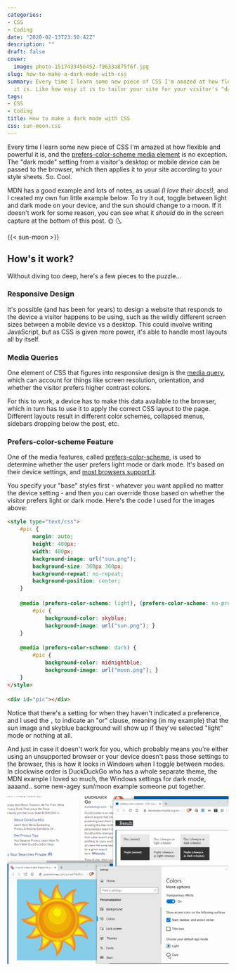 ```yaml
---
categories:
- CSS
- Coding
date: "2020-02-13T23:50:42Z"
description: ""
draft: false
cover:
  image: photo-1517433456452-f9633a875f6f.jpg
slug: how-to-make-a-dark-mode-with-css
summary: Every time I learn some new piece of CSS I'm amazed at how flexible and powerful
  it is. Like how easy it is to tailor your site for your visitor's "dark mode" preference!
tags:
- CSS
- Coding
title: How to make a dark mode with CSS
css: sun-moon.css
---
```

Every time I learn some new piece of CSS I'm amazed at how flexible and powerful it is, and the [prefers-color-scheme media element](https://developer.mozilla.org/en-US/docs/Web/CSS/@media/prefers-color-scheme) is no exception. The "dark mode" setting from a visitor's desktop or mobile device can be passed to the browser, which then applies it to your site according to your style sheets. So. Cool.

MDN has a good example and lots of notes, as usual _(I love their docs!),_ and I created my own fun little example below. To try it out, toggle between light and dark mode on your device, and the sun should change to a moon. If it doesn't work for some reason, you can see what it _should_ do in the screen capture at the bottom of this post. 🌞 🌜

{{< sun-moon >}}

## How's it work?

Without diving too deep, here's a few pieces to the puzzle...

### Responsive Design

It's possible (and has been for years) to design a website that responds to the device a visitor happens to be using, such as the wildly different screen sizes between a mobile device vs a desktop. This could involve writing JavaScript, but as CSS is given more power, it's able to handle most layouts all by itself.

### Media Queries

One element of CSS that figures into responsive design is the [media query](https://developer.mozilla.org/en-US/docs/Web/CSS/Media_Queries), which can account for things like screen resolution, orientation, and whether the visitor prefers higher contrast colors.

For this to work, a device has to make this data available to the browser, which in turn has to use it to apply the correct CSS layout to the page. Different layouts result in different color schemes, collapsed menus, sidebars dropping below the post, etc.

### Prefers-color-scheme Feature

One of the media features, called [prefers-color-scheme](https://developer.mozilla.org/en-US/docs/Web/CSS/@media/prefers-color-scheme), is used to determine whether the user prefers light mode or dark mode. It's based on their device settings, and [most browsers support it](https://caniuse.com/#feat=prefers-color-scheme).

You specify your "base" styles first - whatever you want applied no matter the device setting - and then you can override those based on whether the visitor prefers light or dark mode. Here's the code I used for the images above:

```html
<style type="text/css">
    #pic {
        margin: auto;
        height: 400px;
        width: 400px;
        background-image: url("sun.png");
        background-size: 360px 360px;
        background-repeat: no-repeat;
		background-position: center;
    }

    @media (prefers-color-scheme: light), (prefers-color-scheme: no-preference) {
        #pic {
            background-color: skyblue;
            background-image: url("sun.png"); }
    }

    @media (prefers-color-scheme: dark) {
        #pic {
            background-color: midnightblue;
            background-image: url("moon.png"); }
    }
</style>

<div id="pic"></div>
```

Notice that there's a setting for when they haven't indicated a preference, and I used the `,` to indicate an "or" clause, meaning (in my example) that the sun image and skyblue background will show up if they've selected "light" mode or nothing at all.

And just in case it doesn't work for you, which probably means you're either using an unsupported browser or your device doesn't pass those settings to the browser, this is how it looks in Windows when I toggle between modes. In clockwise order is DuckDuckGo who has a whole separate theme, the MDN example I loved so much, the Windows settings for dark mode, aaaand.. some new-agey sun/moon example someone put together.

![](dark-scheme.gif)